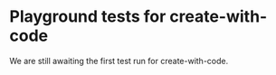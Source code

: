 # Playground tests for create-with-code
We are still awaiting the first test run for create-with-code.
